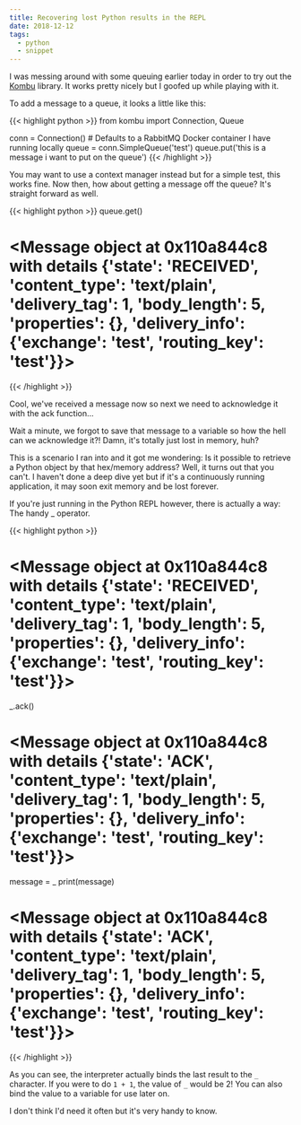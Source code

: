 ```yaml
---
title: Recovering lost Python results in the REPL
date: 2018-12-12
tags:
  - python
  - snippet
---
```


I was messing around with some queuing earlier today in order to try out the [Kombu](https://github.com/celery/kombu) library. It works pretty nicely but I goofed up while playing with it.

To add a message to a queue, it looks a little like this:

{{< highlight python >}}
from kombu import Connection, Queue

conn = Connection() # Defaults to a RabbitMQ Docker container I have running locally
queue = conn.SimpleQueue('test')
queue.put('this is a message i want to put on the queue')
{{< /highlight >}}

You may want to use a context manager instead but for a simple test, this works fine. Now then, how about getting a message off the queue? It's straight forward as well.

{{< highlight python >}}
queue.get()
# <Message object at 0x110a844c8 with details {'state': 'RECEIVED', 'content_type': 'text/plain', 'delivery_tag': 1, 'body_length': 5, 'properties': {}, 'delivery_info': {'exchange': 'test', 'routing_key': 'test'}}>
{{< /highlight >}}

Cool, we've received a message now so next we need to acknowledge it with the ack function...

Wait a minute, we forgot to save that message to a variable so how the hell can we acknowledge it?! Damn, it's totally just lost in memory, huh?

This is a scenario I ran into and it got me wondering: Is it possible to retrieve a Python object by that hex/memory address? Well, it turns out that you can't. I haven't done a deep dive yet but if it's a continuously running application, it may soon exit memory and be lost forever.

If you're just running in the Python REPL however, there is actually a way: The handy _ operator.

{{< highlight python >}}
# <Message object at 0x110a844c8 with details {'state': 'RECEIVED', 'content_type': 'text/plain', 'delivery_tag': 1, 'body_length': 5, 'properties': {}, 'delivery_info': {'exchange': 'test', 'routing_key': 'test'}}>
_.ack()
# <Message object at 0x110a844c8 with details {'state': 'ACK', 'content_type': 'text/plain', 'delivery_tag': 1, 'body_length': 5, 'properties': {}, 'delivery_info': {'exchange': 'test', 'routing_key': 'test'}}>
message = _
print(message)
# <Message object at 0x110a844c8 with details {'state': 'ACK', 'content_type': 'text/plain', 'delivery_tag': 1, 'body_length': 5, 'properties': {}, 'delivery_info': {'exchange': 'test', 'routing_key': 'test'}}>
{{< /highlight >}}

As you can see, the interpreter actually binds the last result to the `_` character. If you were to do `1 + 1`, the value of `_` would be 2! You can also bind the value to a variable for use later on.

I don't think I'd need it often but it's very handy to know.

